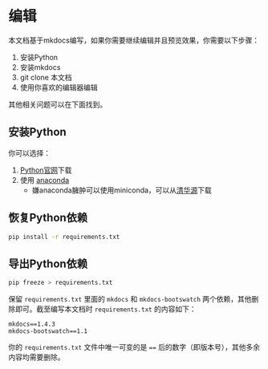 # 编辑

本文档基于mkdocs编写，如果你需要继续编辑并且预览效果，你需要以下步骤：

1. 安装Python
2. 安装mkdocs
3. git clone 本文档
4. 使用你喜欢的编辑器编辑

其他相关问题可以在下面找到。

## 安装Python

你可以选择：

1. [Python官网](https://www.python.org/)下载
2. 使用 [anaconda](https://www.anaconda.com/download/)
    + 嫌anaconda臃肿可以使用miniconda，可以从[清华源](https://mirrors.tuna.tsinghua.edu.cn/anaconda/miniconda/)下载

## 恢复Python依赖

```bash
pip install -r requirements.txt
```

## 导出Python依赖

```bash
pip freeze > requirements.txt
```
保留 `requirements.txt` 里面的 `mkdocs` 和 `mkdocs-bootswatch` 两个依赖，其他删除即可。截至编写本文档时 `requirements.txt` 的内容如下：

```text
mkdocs==1.4.3
mkdocs-bootswatch==1.1
```
你的 `requirements.txt` 文件中唯一可变的是 `==` 后的数字（即版本号），其他多余内容均需要删除。
